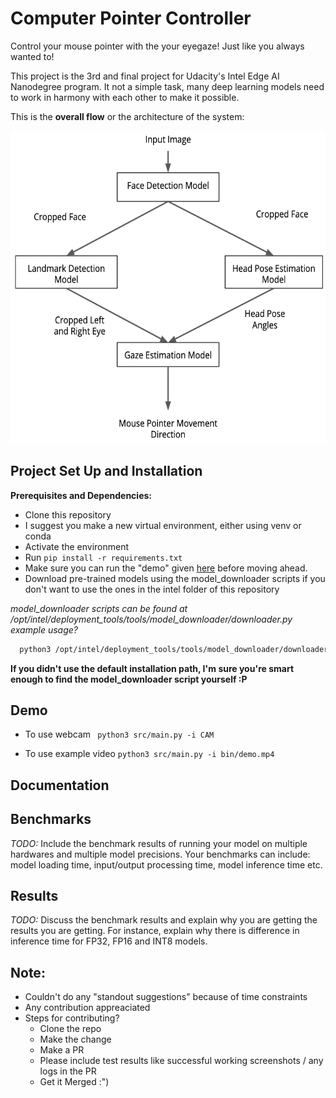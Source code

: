 # Computer Pointer Controller

Control your mouse pointer with the your eyegaze! Just like you always wanted to! 

This project is the 3rd and final project for Udacity's Intel Edge AI Nanodegree program.
It not a simple task, many deep learning models need to work in harmony with each other to make it possible.

This is the **overall flow** or the architecture of the system:
<center><img src="img/pipeline.png" height="500px"></center>

## Project Set Up and Installation

**Prerequisites and Dependencies:**
  - Clone this repository
  - I suggest you make a new virtual environment, either using venv or conda
  - Activate the environment
  - Run `pip install -r requirements.txt`
  - Make sure you can run the "demo" given [here](https://docs.openvinotoolkit.org/latest/index.html) before moving ahead.
  - Download pre-trained models using the model_downloader scripts if you don't want to use the ones in the intel folder of this repository
  

*model_downloader scripts can be found at /opt/intel/deployment_tools/tools/model_downloader/downloader.py*
*example usage?* 
```sh
  python3 /opt/intel/deployment_tools/tools/model_downloader/downloader.py --name gaze-estimation-adas-0002 --precisions FP16
```


**If you didn't use the default installation path, I'm sure you're smart enough to find the model_downloader script yourself :P**

## Demo
* To use webcam
` python3 src/main.py -i CAM`

* To use example video `python3 src/main.py -i bin/demo.mp4`


## Documentation


## Benchmarks
*TODO:* Include the benchmark results of running your model on multiple hardwares and multiple model precisions. Your benchmarks can include: model loading time, input/output processing time, model inference time etc.

## Results
*TODO:* Discuss the benchmark results and explain why you are getting the results you are getting. For instance, explain why there is difference in inference time for FP32, FP16 and INT8 models.

## Note:
- Couldn't do any "standout suggestions" because of time constraints
- Any contribution appreaciated
- Steps for contributing?
    - Clone the repo
    - Make the change
    - Make a PR 
    - Please include test results like successful working screenshots / any logs in the PR
    - Get it Merged :")
